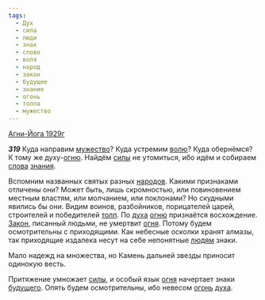 ```yaml
---
tags:
  - Дух
  - сила
  - люди
  - знак
  - слово
  - воля
  - народ
  - закон
  - будущее
  - знание
  - огонь
  - толпа
  - мужество
---
```


[Агни-Йога 1929г](https://127.0.0.1:4002/agni/1929)

___319___
Куда направим [мужество](../../../tags/#мужество)? Куда устремим [волю](../../../tags/#воля)? Куда обернёмся? К тому же духу-[огню](../../../tags/#[огонь](../../../tags/#огонь)). Найдём [силы](../../../tags/#сила) не утомиться, ибо идём и собираем [слова](../../../tags/#слово) [знания](../../../tags/#знание).   

Вспомним названных святых разных [народов](../../../tags/#народ). Какими признаками отличены они? Может быть, лишь скромностью, или повиновением местным властям, или молчанием, или поклонами? Но скудными явились бы они. Видим воинов, разбойников, порицателей царей, строителей и победителей [толп](../../../tags/#толпа). По [духа](../../../tags/#Дух) [огню](../../../tags/#[огонь](../../../tags/#огонь)) признаётся восхождение. [Закон](../../../tags/#закон), писанный людьми, не умертвит [огня](../../../tags/#[огонь](../../../tags/#огонь)). Потому будем осмотрительны с приходящими. Как небесные осколки хранят алмазы, так приходящие издалека несут на себе непонятные [людям](../../../tags/#люди) знаки.   

Мало надежд на множества, но Камень дальней звезды приносит одинокую весть.   

Притяжение умножает [силы](../../../tags/#сила), и особый язык [огня](../../../tags/#[огонь](../../../tags/#огонь)) начертает знаки [будущего](../../../tags/#будущее). Опять будем осмотрительны, ибо невесом [огонь](../../../tags/#огонь) [духа](../../../tags/#Дух).